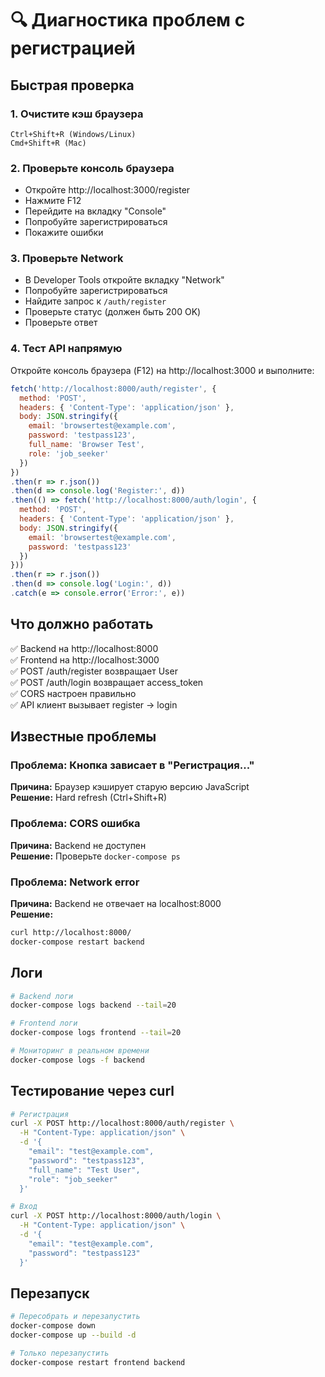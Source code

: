 # 🔍 Диагностика проблем с регистрацией

## Быстрая проверка

### 1. Очистите кэш браузера
```
Ctrl+Shift+R (Windows/Linux)
Cmd+Shift+R (Mac)
```

### 2. Проверьте консоль браузера
- Откройте http://localhost:3000/register
- Нажмите F12
- Перейдите на вкладку "Console"
- Попробуйте зарегистрироваться
- Покажите ошибки

### 3. Проверьте Network
- В Developer Tools откройте вкладку "Network"
- Попробуйте зарегистрироваться
- Найдите запрос к `/auth/register`
- Проверьте статус (должен быть 200 OK)
- Проверьте ответ

### 4. Тест API напрямую
Откройте консоль браузера (F12) на http://localhost:3000 и выполните:

```javascript
fetch('http://localhost:8000/auth/register', {
  method: 'POST',
  headers: { 'Content-Type': 'application/json' },
  body: JSON.stringify({
    email: 'browsertest@example.com',
    password: 'testpass123',
    full_name: 'Browser Test',
    role: 'job_seeker'
  })
})
.then(r => r.json())
.then(d => console.log('Register:', d))
.then(() => fetch('http://localhost:8000/auth/login', {
  method: 'POST',
  headers: { 'Content-Type': 'application/json' },
  body: JSON.stringify({
    email: 'browsertest@example.com',
    password: 'testpass123'
  })
}))
.then(r => r.json())
.then(d => console.log('Login:', d))
.catch(e => console.error('Error:', e))
```

## Что должно работать

✅ Backend на http://localhost:8000  
✅ Frontend на http://localhost:3000  
✅ POST /auth/register возвращает User  
✅ POST /auth/login возвращает access_token  
✅ CORS настроен правильно  
✅ API клиент вызывает register → login  

## Известные проблемы

### Проблема: Кнопка зависает в "Регистрация..."

**Причина:** Браузер кэширует старую версию JavaScript  
**Решение:** Hard refresh (Ctrl+Shift+R)

### Проблема: CORS ошибка

**Причина:** Backend не доступен  
**Решение:** Проверьте `docker-compose ps`

### Проблема: Network error

**Причина:** Backend не отвечает на localhost:8000  
**Решение:** 
```bash
curl http://localhost:8000/
docker-compose restart backend
```

## Логи

```bash
# Backend логи
docker-compose logs backend --tail=20

# Frontend логи  
docker-compose logs frontend --tail=20

# Мониторинг в реальном времени
docker-compose logs -f backend
```

## Тестирование через curl

```bash
# Регистрация
curl -X POST http://localhost:8000/auth/register \
  -H "Content-Type: application/json" \
  -d '{
    "email": "test@example.com",
    "password": "testpass123",
    "full_name": "Test User",
    "role": "job_seeker"
  }'

# Вход
curl -X POST http://localhost:8000/auth/login \
  -H "Content-Type: application/json" \
  -d '{
    "email": "test@example.com",
    "password": "testpass123"
  }'
```

## Перезапуск

```bash
# Пересобрать и перезапустить
docker-compose down
docker-compose up --build -d

# Только перезапустить
docker-compose restart frontend backend
```


